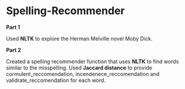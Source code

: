 # Spelling-Recommender

**Part 1**

Used **NLTK** to explore the Herman Melville novel Moby Dick. 

**Part 2**

Created a spelling recommender function that uses **NLTK** to find words similar to the misspelling. Used **Jaccard distance** to provide cormulent_reccomendation, incendenece_reccomendation and validrate_reccomendation for each word.
